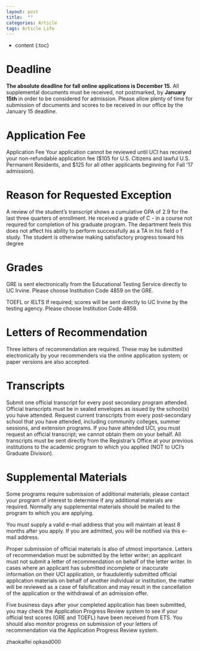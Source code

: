 ```yaml
---
layout: post
title:  ""
categories: Article
tags: Article Life
---
```


* content
{:toc}

# Deadline

**The absolute deadline for fall online applications is December 15.** All supplemental documents must be received, not postmarked, by **January 15th** in order to be considered for admission. Please allow plenty of time for submission of documents and scores to be received in our office by the January 15 deadline.

# Application Fee

Application Fee Your application cannot be reviewed until UCI has received your non-refundable application fee ($105 for U.S. Citizens and lawful U.S. Permanent Residents, and $125 for all other applicants beginning for Fall '17 admission). 



# Reason for Requested Exception

A review of the student’s transcript shows a cumulative GPA of 2.9 for the last three quarters of enrollment. He received a grade of C - in a course not required for completion of his graduate program. The department feels this does not affect his ability to perform successfully as a TA in his field o f study. The student is otherwise making satisfactory progress toward his degree


# Grades

GRE is sent electronically from the Educational Testing Service directly to UC Irvine. Please choose Institution Code 4859 on the GRE.

TOEFL or IELTS If required; scores will be sent directly to UC Irvine by the testing agency. Please choose Institution Code 4859.

# Letters of Recommendation

Three letters of recommendation are required. These may be submitted electronically by your recommenders via the online application system; or paper versions are also accepted.


# Transcripts

Submit one official transcript for every post secondary program attended. Official transcripts must be in sealed envelopes as issued by the school(s) you have attended. Request current transcripts from every post-secondary school that you have attended, including community colleges, summer sessions, and extension programs. If you have attended UCI, you must request an official transcript; we cannot obtain them on your behalf. All transcripts must be sent directly from the Registrar’s Office at your previous institutions to the academic program to which you applied (NOT to UCI’s Graduate Division).


# Supplemental Materials

Some programs require submission of additional materials; please contact your program of interest to determine if any additional materials are required. Normally any supplemental materials should be mailed to the program to which you are applying.


You must supply a valid e-mail address that you will maintain at least 8 months after you apply. If you are admitted, you will be notified via this e-mail address.


Proper submission of official materials is also of utmost importance. Letters of recommendation must be submitted by the letter writer; an applicant must not submit a letter of recommendation on behalf of the letter writer. In cases where an applicant has submitted incomplete or inaccurate information on their UCI application, or fraudulently submitted official application materials on behalf of another individual or institution, the matter will be reviewed as a case of falsification and may result in the cancellation of the application or the withdrawal of an admission offer.


Five business days after your completed application has been submitted, you may check the Application Progress Review system to see if your official test scores (GRE and TOEFL) have been received from ETS. You should also monitor progress on submission of your letters of recommendation via the Application Progress Review system.

zhaokaifei
opkasd000








